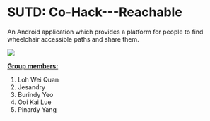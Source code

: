 # SUTD: Co-Hack---Reachable
An Android application which provides a platform for people to find wheelchair accessible paths and share them.

<img src="https://github.com/kirinzloh/Co-Hack---Reachable/blob/master/app/src/main/res/drawable/reach_logo.png"/>

<u><b>Group members:</b></u>  
1) Loh Wei Quan  
2) Jesandry  
3) Burindy Yeo  
4) Ooi Kai Lue  
5) Pinardy Yang  
